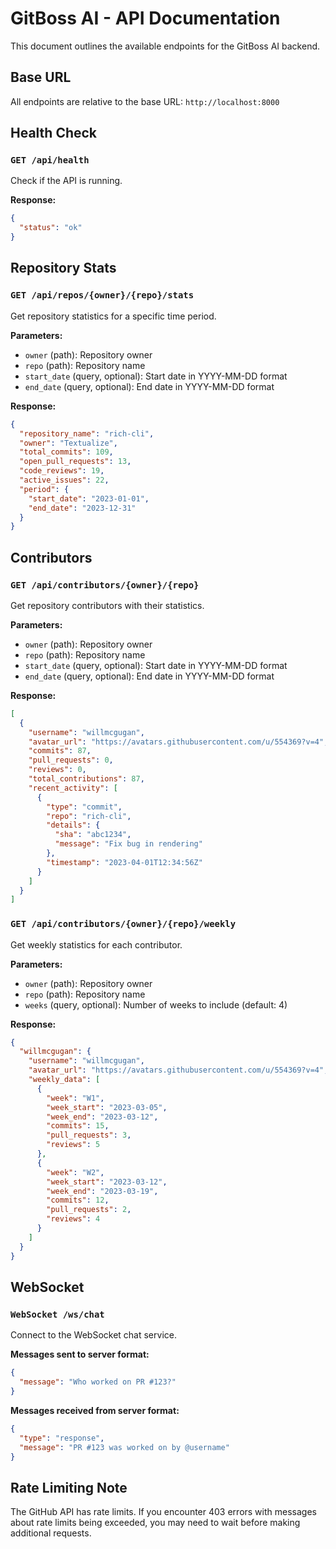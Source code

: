 # GitBoss AI - API Documentation

This document outlines the available endpoints for the GitBoss AI backend.

## Base URL

All endpoints are relative to the base URL: `http://localhost:8000`

## Health Check

### `GET /api/health`

Check if the API is running.

**Response:**
```json
{
  "status": "ok"
}
```

## Repository Stats

### `GET /api/repos/{owner}/{repo}/stats`

Get repository statistics for a specific time period.

**Parameters:**
- `owner` (path): Repository owner
- `repo` (path): Repository name
- `start_date` (query, optional): Start date in YYYY-MM-DD format
- `end_date` (query, optional): End date in YYYY-MM-DD format

**Response:**
```json
{
  "repository_name": "rich-cli",
  "owner": "Textualize",
  "total_commits": 109,
  "open_pull_requests": 13,
  "code_reviews": 19,
  "active_issues": 22,
  "period": {
    "start_date": "2023-01-01",
    "end_date": "2023-12-31"
  }
}
```

## Contributors

### `GET /api/contributors/{owner}/{repo}`

Get repository contributors with their statistics.

**Parameters:**
- `owner` (path): Repository owner
- `repo` (path): Repository name
- `start_date` (query, optional): Start date in YYYY-MM-DD format
- `end_date` (query, optional): End date in YYYY-MM-DD format

**Response:**
```json
[
  {
    "username": "willmcgugan",
    "avatar_url": "https://avatars.githubusercontent.com/u/554369?v=4",
    "commits": 87,
    "pull_requests": 0,
    "reviews": 0,
    "total_contributions": 87,
    "recent_activity": [
      {
        "type": "commit",
        "repo": "rich-cli",
        "details": {
          "sha": "abc1234",
          "message": "Fix bug in rendering"
        },
        "timestamp": "2023-04-01T12:34:56Z"
      }
    ]
  }
]
```

### `GET /api/contributors/{owner}/{repo}/weekly`

Get weekly statistics for each contributor.

**Parameters:**
- `owner` (path): Repository owner
- `repo` (path): Repository name
- `weeks` (query, optional): Number of weeks to include (default: 4)

**Response:**
```json
{
  "willmcgugan": {
    "username": "willmcgugan",
    "avatar_url": "https://avatars.githubusercontent.com/u/554369?v=4",
    "weekly_data": [
      {
        "week": "W1",
        "week_start": "2023-03-05",
        "week_end": "2023-03-12",
        "commits": 15,
        "pull_requests": 3,
        "reviews": 5
      },
      {
        "week": "W2",
        "week_start": "2023-03-12",
        "week_end": "2023-03-19",
        "commits": 12,
        "pull_requests": 2,
        "reviews": 4
      }
    ]
  }
}
```

## WebSocket

### `WebSocket /ws/chat`

Connect to the WebSocket chat service.

**Messages sent to server format:**
```json
{
  "message": "Who worked on PR #123?"
}
```

**Messages received from server format:**
```json
{
  "type": "response",
  "message": "PR #123 was worked on by @username"
}
```

## Rate Limiting Note

The GitHub API has rate limits. If you encounter 403 errors with messages about rate limits being exceeded, you may need to wait before making additional requests.